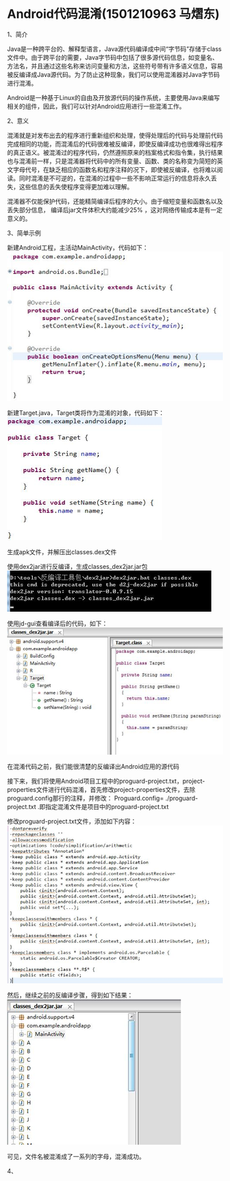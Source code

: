 # Android代码混淆(1501210963 马熠东)
1、简介

Java是一种跨平台的、解释型语言，Java源代码编译成中间“字节码”存储于class文件中。由于跨平台的需要，Java字节码中包括了很多源代码信息，如变量名、方法名，并且通过这些名称来访问变量和方法，这些符号带有许多语义信息，容易被反编译成Java源代码。为了防止这种现象，我们可以使用混淆器对Java字节码进行混淆。

Android是一种基于Linux的自由及开放源代码的操作系统，主要使用Java来编写相关的组件，因此，我们可以针对Android应用进行一些混淆工作。

2、意义

混淆就是对发布出去的程序进行重新组织和处理，使得处理后的代码与处理前代码完成相同的功能，而混淆后的代码很难被反编译，即使反编译成功也很难得出程序的真正语义。被混淆过的程序代码，仍然遵照原来的档案格式和指令集，执行结果也与混淆前一样，只是混淆器将代码中的所有变量、函数、类的名称变为简短的英文字母代号，在缺乏相应的函数名和程序注释的况下，即使被反编译，也将难以阅读。同时混淆是不可逆的，在混淆的过程中一些不影响正常运行的信息将永久丢失，这些信息的丢失使程序变得更加难以理解。

混淆器不仅能保护代码，还能精简编译后程序的大小。由于缩短变量和函数名以及丢失部分信息， 编译后jar文件体积大约能减少25% ，这对网络传输成本是有一定意义的。

3、简单示例

新建Android工程，主活动MainActivity，代码如下：
![](QQ截图20151215162653.jpg)

新建Target.java，Target类将作为混淆的对象，代码如下：
![](QQ截图20151215162741.jpg)

生成apk文件，并解压出classes.dex文件

使用dex2jar进行反编译，生成classes_dex2jar.jar包
![](QQ截图20151215164128.jpg)

使用jd-gui查看编译后的代码，如下：
![](QQ截图20151215164239.jpg)

在混淆代码之前，我们能很清楚的反编译出Android应用的源代码


接下来，我们将使用Android项目工程中的proguard-project.txt，project-properties文件进行代码混淆，首先修改project-properties文件，去除proguard.config那行的注释，并修改：
Proguard.config= ./proguard-project.txt  .即指定混淆文件是项目中的proguard-project.txt

修改proguard-project.txt文件，添加如下内容：
![](QQ截图20151215164604.jpg)

然后，继续之前的反编译步骤，得到如下结果：
![](QQ截图20151215165253.jpg)

可见，文件名被混淆成了一系列的字母，混淆成功。

4、